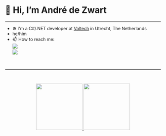 # 👋 Hi, I’m André de Zwart

---
- ⚙️ I'm a C#/.NET developer at [Valtech](https://www.valtech.com/nl-nl/over-ons/kantoren/?country=Netherlands) in Utrecht, The Netherlands
- he/him
- 📫 How to reach me:  
[![](https://img.shields.io/badge/Twitter-1DA1F2?style=for-the-badge&logo=twitter&logoColor=white)](https://twitter.com/andre_de_zwart)  
[![](https://img.shields.io/badge/linkedin-%230077B5.svg?style=for-the-badge&logo=linkedin)](https://www.linkedin.com/in/andredezwart/)  
<br>

---
<br>
<p align="center">
<a href="https://github.com/adezwart">
  <img height="150em" src="https://github-readme-stats-eight-theta.vercel.app/api?username=adezwart&show_icons=true&theme=algolia&include_all_commits=true&count_private=true"/>
  <img height="150em" src="https://github-readme-stats-eight-theta.vercel.app/api/top-langs/?username=adezwart&layout=compact&langs_count=8&theme=algolia"/>
</a>
</p>
